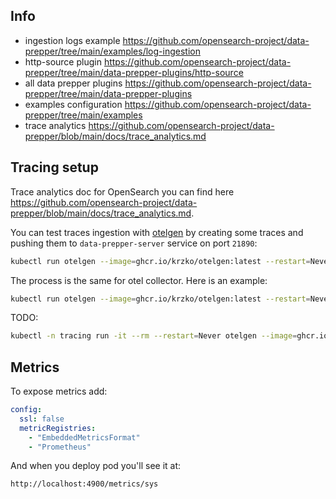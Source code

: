 
## Info

* ingestion logs example https://github.com/opensearch-project/data-prepper/tree/main/examples/log-ingestion
* http-source plugin https://github.com/opensearch-project/data-prepper/tree/main/data-prepper-plugins/http-source
* all data prepper plugins https://github.com/opensearch-project/data-prepper/tree/main/data-prepper-plugins
* examples configuration https://github.com/opensearch-project/data-prepper/tree/main/examples
* trace analytics https://github.com/opensearch-project/data-prepper/blob/main/docs/trace_analytics.md

## Tracing setup

Trace analytics doc for OpenSearch you can find here https://github.com/opensearch-project/data-prepper/blob/main/docs/trace_analytics.md.

You can test traces ingestion with [otelgen](https://github.com/krzko/otelgen) by creating some traces and pushing them
to `data-prepper-server` service on port `21890`:

```bash
kubectl run otelgen --image=ghcr.io/krzko/otelgen:latest --restart=Never -n opensearch -- --otel-exporter-otlp-endpoint data-prepper-server:21890 --insecure --log-level debug traces multi
```

The process is the same for otel collector. Here is an example:

```bash
kubectl run otelgen --image=ghcr.io/krzko/otelgen:latest --restart=Never -n tracing -- --otel-exporter-otlp-endpoint tracing-opentelemetry-collector:4317 --insecure --log-level debug traces multi
```

TODO:

```bash
kubectl -n tracing run -it --rm --restart=Never otelgen --image=ghcr.io/krzko/otelgen:latest -- --otel-exporter-otlp-endpoint 10.0.17.70:4317 --insecure --log-level debug --duration 10 --rate 1 traces multi
```

## Metrics

To expose metrics add:

```yaml
config:
  ssl: false
  metricRegistries:
    - "EmbeddedMetricsFormat"
    - "Prometheus"
```

And when you deploy pod you'll see it at:

```bash
http://localhost:4900/metrics/sys
```
